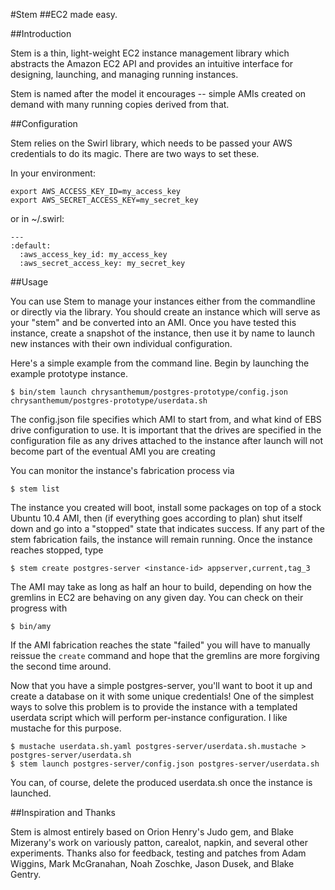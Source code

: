 #Stem
##EC2 made easy.

##Introduction

Stem is a thin, light-weight EC2 instance management library which abstracts the Amazon EC2 API and provides an intuitive interface for designing, launching, and managing running instances.

Stem is named after the model it encourages -- simple AMIs created on demand with many running copies derived from that.

##Configuration

Stem relies on the Swirl library, which needs to be passed your AWS credentials to do its magic.  There are two ways to set these.

In your environment:

	export AWS_ACCESS_KEY_ID=my_access_key
	export AWS_SECRET_ACCESS_KEY=my_secret_key

or in ~/.swirl:

	--- 
	:default: 
	  :aws_access_key_id: my_access_key
	  :aws_secret_access_key: my_secret_key

##Usage

You can use Stem to manage your instances either from the commandline or directly via the library. You should create an instance which will serve as your "stem" and be converted into an AMI. Once you have tested this instance, create a snapshot of the instance, then use it by name to launch new instances with their own individual configuration.

Here's a simple example from the command line. Begin by launching the example prototype instance.

    $ bin/stem launch chrysanthemum/postgres-prototype/config.json chrysanthemum/postgres-prototype/userdata.sh

The config.json file specifies which AMI to start from, and what kind of EBS drive configuration to use. It is important that the drives are specified in the configuration file as any drives attached to the instance after launch will not become part of the eventual AMI you are creating 

You can monitor the instance's fabrication process via

    $ stem list

The instance you created will boot, install some packages on top of a stock Ubuntu 10.4 AMI, then (if everything goes according to plan) shut itself down and go into a "stopped" state that indicates success. If any part of the stem fabrication fails, the instance will remain running. Once the instance reaches stopped, type

    $ stem create postgres-server <instance-id> appserver,current,tag_3

The AMI may take as long as half an hour to build, depending on how the gremlins in EC2 are behaving on any given day. You can check on their progress with

    $ bin/amy

If the AMI fabrication reaches the state "failed" you will have to manually reissue the `create` command and hope that the gremlins are more forgiving the second time around.

Now that you have a simple postgres-server, you'll want to boot it up and create a database on it with some unique credentials! One of the simplest ways to solve this problem is to provide the instance with a templated userdata script which will perform per-instance configuration. I like mustache for this purpose.

    $ mustache userdata.sh.yaml postgres-server/userdata.sh.mustache > postgres-server/userdata.sh
    $ stem launch postgres-server/config.json postgres-server/userdata.sh

You can, of course, delete the produced userdata.sh once the instance is launched.

##Inspiration and Thanks

Stem is almost entirely based on Orion Henry's Judo gem, and Blake Mizerany's work on variously patton, carealot, napkin, and several other experiments. Thanks also for feedback, testing and patches from Adam Wiggins, Mark McGranahan, Noah Zoschke, Jason Dusek, and Blake Gentry.

